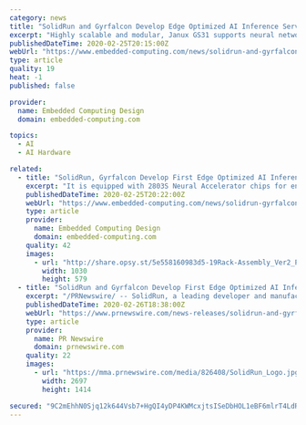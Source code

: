 ```yaml
---
category: news
title: "SolidRun and Gyrfalcon Develop Edge Optimized AI Inference Server"
excerpt: "Highly scalable and modular, Janux GS31 supports neural network frameworks and can be configured with up to 128 Gyrfalcon Lightspeeur SPR2803 AI acceleration chips for inference performance for complex video AI models. This server foundation allows for accelerated and cost-effective scaling of AI inference. Supporting ultra-low latency decoding ..."
publishedDateTime: 2020-02-25T20:15:00Z
webUrl: "https://www.embedded-computing.com/news/solidrun-and-gyrfalcon-develop-first-edge-optimized-ai-inference-server-that-bests-gpu-performance-at-a-fraction-of-the-cost-and-power"
type: article
quality: 19
heat: -1
published: false

provider:
  name: Embedded Computing Design
  domain: embedded-computing.com

topics:
  - AI
  - AI Hardware

related:
  - title: "SolidRun, Gyrfalcon Develop First Edge Optimized AI Inference Server That Bests GPU Performance"
    excerpt: "It is equipped with 2803S Neural Accelerator chips for energy efficiency and delivers up to 24TOPS per Watt. Its Edge AI Inference Server outperforms SoC and GPU based systems by orders of magnitude, while using a fraction of the energy required by systems with equivalent computational power, according to the company. While lower energy ..."
    publishedDateTime: 2020-02-25T20:22:00Z
    webUrl: "https://www.embedded-computing.com/news/solidrun-gyrfalcon-develop-first-edge-optimized-ai-inference-server-that-bests-gpu-performance"
    type: article
    provider:
      name: Embedded Computing Design
      domain: embedded-computing.com
    quality: 42
    images:
      - url: "http://share.opsy.st/5e558160983d5-19Rack-Assembly_Ver2_P1-1030x579.png"
        width: 1030
        height: 579
  - title: "SolidRun and Gyrfalcon Develop First Edge Optimized AI Inference Server That Bests GPU Performance at a Fraction of the Cost and Power"
    excerpt: "/PRNewswire/ -- SolidRun, a leading developer and manufacturer of high-performance edge computing solutions, and ASIC solutions provider Gyrfalcon"
    publishedDateTime: 2020-02-26T18:38:00Z
    webUrl: "https://www.prnewswire.com/news-releases/solidrun-and-gyrfalcon-develop-first-edge-optimized-ai-inference-server-that-bests-gpu-performance-at-a-fraction-of-the-cost-and-power-301009495.html"
    type: article
    provider:
      name: PR Newswire
      domain: prnewswire.com
    quality: 22
    images:
      - url: "https://mma.prnewswire.com/media/826408/SolidRun_Logo.jpg?p=facebook"
        width: 2697
        height: 1414

secured: "9C2mEhhN0Sjq12k644Vsb7+HgQI4yDP4KWMcxjtsISeDbHOL1eBF6mlrT4LdRD9ZvRDgJ7ec7KwOW0ybj7FRZKLwz2OciSj6a2A3bAjGcQSQpdzlBdNsFzQhb3Prhlkyw/dq9265BbE8JCglowaMEr/w+1Ld7ct+JrG2Pk+UsacW6AV4uSFAZ8u6K5UwZ9GdkhdW/QWtzbtUp2F4cwONQ+hJzWQJKohBTHn8qcX9otrbJ+x8Tt/X5bWBmlwV+kLhbX6lTiOSBPmc6jIoM4iIHbKU0sQgVBcB7hExVQ2WBs/Z+c5LQ6XWbawpZPX67V/f+4a8OGtCPUWYa15dT7yjOJ9Jq5h4ODLvfmpM1EscPJiJmrOauma7dT0bDT970Ny9WUqZkx3nH7V+rP9lKwZHjpgWiYNUbgiAzMCshzAZeCI6yGkbU5olMZroyr7ZGvjJlQM/I4FoJARWkQ12vWa0rtATwJ/a1wei76lJkSWPN+Y=;HZ3JYWwyolYwbl8Uw8i2oA=="
---
```


